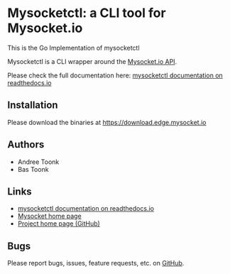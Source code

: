Mysocketctl: a CLI tool for Mysocket.io 
===================================================
This is the Go Implementation of mysocketctl

Mysocketctl is a CLI wrapper around the [Mysocket.io API](https://api.mysocket.io/).

Please check the full documentation here: [mysocketctl documentation on readthedocs.io](https://andreet.readthedocs.io/en/latest/mysocketctl/mysocket.html#)

Installation
--------------------
Please download the binaries at https://download.edge.mysocket.io 

Authors
--------------------
* Andree Toonk
* Bas Toonk

Links
--------------------
* [mysocketctl documentation on readthedocs.io](https://andreet.readthedocs.io/en/latest/mysocketctl/mysocket.html#)
* [Mysocket home page](https://mysocket.io/)
* [Project home page (GitHub)](<https://github.com/mysocketio/mysocketctl-go>)

Bugs
--------------------
Please report bugs, issues, feature requests, etc. on [GitHub](https://github.com/mysocketio/mysocketctl-go/issues).

